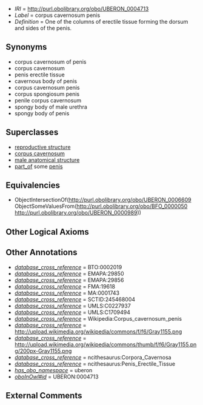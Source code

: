  * *IRI* = http://purl.obolibrary.org/obo/UBERON_0004713
 * *Label* = corpus cavernosum penis
 * *Definition* = One of the columns of erectile tissue forming the dorsum and sides of the penis.

## Synonyms

 * corpus cavernosum of penis
 * corpus cavernosum
 * penis erectile tissue
 * cavernous body of penis
 * corpus cavernosum penis
 * corpus spongiosum penis
 * penile corpus cavernosum
 * spongy body of male urethra
 * spongy body of penis

## Superclasses

 * [reproductive structure](../../UBERON/56/UBERON_0005156.md)
 * [corpus cavernosum](../../UBERON/09/UBERON_0006609.md)
 * [male anatomical structure](../../UBERON/03/UBERON_0014403.md)
 * [part_of](../../BFO/50/BFO_0000050.md) some [penis](../../UBERON/89/UBERON_0000989.md)

## Equivalencies

 * ObjectIntersectionOf(<http://purl.obolibrary.org/obo/UBERON_0006609> ObjectSomeValuesFrom(<http://purl.obolibrary.org/obo/BFO_0000050> <http://purl.obolibrary.org/obo/UBERON_0000989>))

## Other Logical Axioms


## Other Annotations

 * *[database_cross_reference](../../ef/oboInOwl#hasDbXref.md)* = BTO:0002019
 * *[database_cross_reference](../../ef/oboInOwl#hasDbXref.md)* = EMAPA:29850
 * *[database_cross_reference](../../ef/oboInOwl#hasDbXref.md)* = EMAPA:29856
 * *[database_cross_reference](../../ef/oboInOwl#hasDbXref.md)* = FMA:19618
 * *[database_cross_reference](../../ef/oboInOwl#hasDbXref.md)* = MA:0001743
 * *[database_cross_reference](../../ef/oboInOwl#hasDbXref.md)* = SCTID:245468004
 * *[database_cross_reference](../../ef/oboInOwl#hasDbXref.md)* = UMLS:C0227937
 * *[database_cross_reference](../../ef/oboInOwl#hasDbXref.md)* = UMLS:C1709494
 * *[database_cross_reference](../../ef/oboInOwl#hasDbXref.md)* = Wikipedia:Corpus_cavernosum_penis
 * *[database_cross_reference](../../ef/oboInOwl#hasDbXref.md)* = http://upload.wikimedia.org/wikipedia/commons/f/f6/Gray1155.png
 * *[database_cross_reference](../../ef/oboInOwl#hasDbXref.md)* = http://upload.wikimedia.org/wikipedia/commons/thumb/f/f6/Gray1155.png/200px-Gray1155.png
 * *[database_cross_reference](../../ef/oboInOwl#hasDbXref.md)* = ncithesaurus:Corpora_Cavernosa
 * *[database_cross_reference](../../ef/oboInOwl#hasDbXref.md)* = ncithesaurus:Penis_Erectile_Tissue
 * *[has_obo_namespace](../../ce/oboInOwl#hasOBONamespace.md)* = uberon
 * *[oboInOwl#id](../../id/oboInOwl#id.md)* = UBERON:0004713

## External Comments

